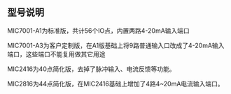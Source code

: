 ## 型号说明

MIC7001-A1为标准版，共计56个IO点，内置两路4-20mA输入端口

MIC7001-A3为客户定制版，在A1版基础上将9路普通输入口改成了4-20mA输入端口，这些端口不能复用做其它用途

MIC2416为40点简化版，去掉了脉冲输入、电流反馈等功能。

MIC2816为44点简化版，在MIC2416基础上增加了4路4~20mA电流输入端口。